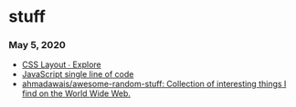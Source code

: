 # stuff
### May 5, 2020 
- [CSS Layout ∙ Explore](https://csslayout.io/patterns/) 
- [JavaScript single line of code](https://1loc.dev/) 
- [ahmadawais/awesome-random-stuff: Collection of interesting things I find on the World Wide Web.](https://github.com/ahmadawais/awesome-random-stuff) 
